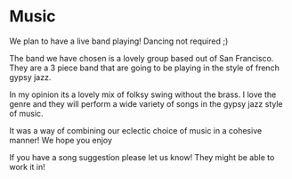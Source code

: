 # Music

We plan to have a live band playing! Dancing not required ;)

The band we have chosen is a lovely group based out of San Francisco. They are a 3 piece band that are going to be playing in the style of french gypsy jazz. 

In my opinion its a lovely mix of folksy swing without the brass. I love the genre and they will perform a wide variety of songs in the gypsy jazz style of music. 

It was a way of combining our eclectic choice of music in a cohesive manner! We hope you enjoy


If you have a song suggestion please let us know! They might be able to work it in!